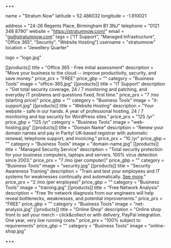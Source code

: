 +++

name = "Stratum Now"
latitude = 52.486032
longitude = -1.910021

address = "24-26 Regents Place, Birmingham B1 3NJ"
telephone = "0121 348 8790"
website = "https://stratumnow.com/"
email = "go@stratumnow.com"
tags = ["IT Support", "Managed Infrastructure", "Office 365", "Security", "Website Hosting"]
username = "stratumnow"
location = "Jewellery Quarter"

logo = "logo.jpg"

[[products]]
  title = "Office 365 - Free initial assessment"
  description = "Move your business to the cloud -- improve productivity, security, and save money."
  price_prx = "FREE"
  price_gbp = ""
  category = "Business Tools"
  image = "office-365.jpg"
[[products]]
  title = "IT Support"
  description = "Get total security coverage, 24 / 7 monitoring and patching, and everyday IT problems and questions fixed, first time."
  price_prx = "7 /mo (starting price)"
  price_gbp = ""
  category = "Business Tools"
  image = "it-support.jpg"
[[products]]
  title = "Website Hosting"
  description = "Your website - safe in our hands. A year of professional hosting, 24 / 7 monitoring and top security for WordPress sites."
  price_prx = "125 /yr"
  price_gbp = "125 /yr"
  category = "Business Tools"
  image = "web-hosting.jpg"
[[products]]
  title = "Domain Name"
  description = "Renew your domain names and pay in Parity! UK-based registrar with automatic renewal, telephone support, and invoicing."
  price_prx = "10 /yr"
  price_gbp = ""
  category = "Business Tools"
  image = "domain-name.jpg"
[[products]]
  title = "Managed Security Service"
  description = "Total security protection for your business computers, laptops and servers. 100% virus detection since 2003."
  price_prx = "7 /mo (per computer)"
  price_gbp = ""
  category = "Business Tools"
  image = "security.jpg"
[[products]]
  title = "Security Awareness Training"
  description = "Train and test your employees and IT systems for weaknesses continually and automatically. [See more](https://stratumnow.com/services/user-security-awareness-training-phishing-testing/)."
  price_prx = "2 /mo (per employee)"
  price_gbp = ""
  category = "Business Tools"
  image = "training.jpg"
[[products]]
  title = "Free Network Analysis"
  description = "Free 1hr network diagnosis from our engineers will help reveal bottlenecks, weaknesses, and potential improvements."
  price_prx = "FREE"
  price_gbp = ""
  category = "Business Tools"
  image = "net-analysis.jpg"
[[products]]
  title = "Online Shop"
  description = "Online shop front to sell your merch - click&collect or with delivery, PayPal integration. One year, very low running costs."
  price_prx = "100% subject to requirements"
  price_gbp = ""
  category = "Business Tools"
  image = "online-shop.jpg"

+++

